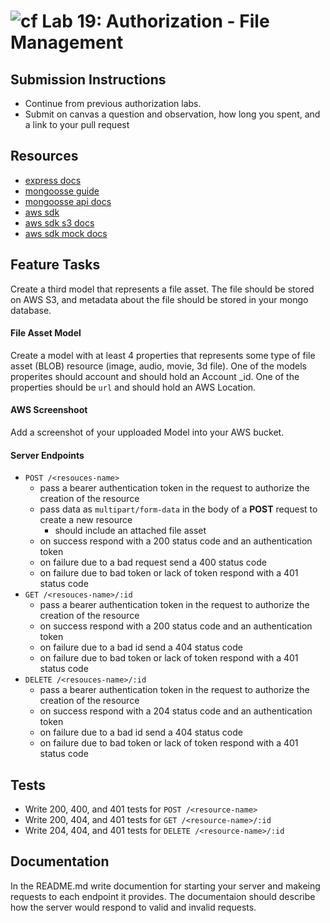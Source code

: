 ![cf](https://i.imgur.com/7v5ASc8.png) Lab 19: Authorization - File Management
======

## Submission Instructions
* Continue from previous authorization labs.
* Submit on canvas a question and observation, how long you spent, and a link to your pull request

## Resources
* [express docs](http://expressjs.com/en/4x/api.html)
* [mongoosse guide](http://mongoosejs.com/docs/guide.html)
* [mongoosse api docs](http://mongoosejs.com/docs/api.html)
* [aws sdk](https://github.com/aws/aws-sdk-js)
* [aws sdk s3 docs](http://docs.aws.amazon.com/AWSJavaScriptSDK/latest/AWS/S3.html)
* [aws sdk mock docs](https://github.com/dwyl/aws-sdk-mock)

## Feature Tasks  
Create a third model that represents a file asset. The file should be stored on AWS S3, and metadata about the file should be stored in your mongo database.  
  
#### File Asset Model
Create a model with at least 4 properties that represents some type of file asset (BLOB) resource (image, audio, movie, 3d file). One of the models properites should account and should hold an Account _id. One of the properties should be `url` and should hold an AWS Location.

#### AWS Screenshoot
Add a screenshot of your upploaded Model into your AWS bucket.

#### Server Endpoints
* `POST /<resouces-name>` 
  * pass a bearer authentication token in the request to authorize the creation of the resource
  * pass data as `multipart/form-data` in the body of a **POST** request to create a new resource
    * should include an attached file asset
  * on success respond with a 200 status code and an authentication token
  * on failure due to a bad request send a 400 status code
  * on failure due to bad token or lack of token respond with a 401 status code
* `GET /<resouces-name>/:id` 
  * pass a bearer authentication token in the request to authorize the creation of the resource
  * on success respond with a 200 status code and an authentication token
  * on failure due to a bad id send a 404 status code
  * on failure due to bad token or lack of token respond with a 401 status code
* `DELETE /<resouces-name>/:id` 
  * pass a bearer authentication token in the request to authorize the creation of the resource
  * on success respond with a 204 status code and an authentication token
  * on failure due to a bad id send a 404 status code
  * on failure due to bad token or lack of token respond with a 401 status code
  
## Tests
* Write 200, 400, and 401 tests for `POST /<resource-name>`
* Write 200, 404, and 401 tests for `GET /<resource-name>/:id`
* Write 204, 404, and 401 tests for `DELETE /<resource-name>/:id`

## Documentation
In the README.md write documention for starting your server and makeing requests to each endpoint it provides. The documentaion should describe how the server would respond to valid and invalid requests.
